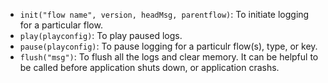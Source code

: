 
- `init("flow name", version, headMsg, parentflow)`: To initiate logging for a particular flow.
- `play(playconfig)`: To play paused logs.
- `pause(playconfig)`: To pause logging for a particulr flow(s), type, or key.
- `flush("msg")`: To flush all the logs and clear memory. It can be helpful to be called before application shuts down, or application crashs.

